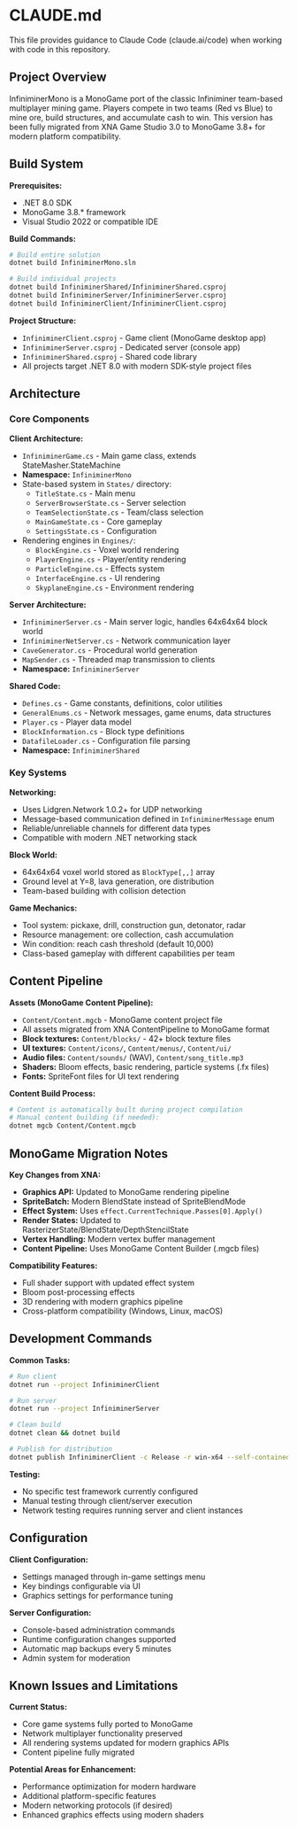 # CLAUDE.md

This file provides guidance to Claude Code (claude.ai/code) when working with code in this repository.

## Project Overview

InfiniminerMono is a MonoGame port of the classic Infiniminer team-based multiplayer mining game. Players compete in two teams (Red vs Blue) to mine ore, build structures, and accumulate cash to win. This version has been fully migrated from XNA Game Studio 3.0 to MonoGame 3.8+ for modern platform compatibility.

## Build System

**Prerequisites:**
- .NET 8.0 SDK
- MonoGame 3.8.* framework
- Visual Studio 2022 or compatible IDE

**Build Commands:**
```bash
# Build entire solution
dotnet build InfiniminerMono.sln

# Build individual projects
dotnet build InfiniminerShared/InfiniminerShared.csproj
dotnet build InfiniminerServer/InfiniminerServer.csproj  
dotnet build InfiniminerClient/InfiniminerClient.csproj
```

**Project Structure:**
- `InfiniminerClient.csproj` - Game client (MonoGame desktop app)
- `InfiniminerServer.csproj` - Dedicated server (console app)
- `InfiniminerShared.csproj` - Shared code library
- All projects target .NET 8.0 with modern SDK-style project files

## Architecture

### Core Components

**Client Architecture:**
- `InfiniminerGame.cs` - Main game class, extends StateMasher.StateMachine
- **Namespace:** `InfiniminerMono`
- State-based system in `States/` directory:
  - `TitleState.cs` - Main menu
  - `ServerBrowserState.cs` - Server selection  
  - `TeamSelectionState.cs` - Team/class selection
  - `MainGameState.cs` - Core gameplay
  - `SettingsState.cs` - Configuration
- Rendering engines in `Engines/`:
  - `BlockEngine.cs` - Voxel world rendering
  - `PlayerEngine.cs` - Player/entity rendering
  - `ParticleEngine.cs` - Effects system
  - `InterfaceEngine.cs` - UI rendering
  - `SkyplaneEngine.cs` - Environment rendering

**Server Architecture:**
- `InfiniminerServer.cs` - Main server logic, handles 64x64x64 block world
- `InfiniminerNetServer.cs` - Network communication layer
- `CaveGenerator.cs` - Procedural world generation
- `MapSender.cs` - Threaded map transmission to clients
- **Namespace:** `InfiniminerServer`

**Shared Code:**
- `Defines.cs` - Game constants, definitions, color utilities
- `GeneralEnums.cs` - Network messages, game enums, data structures
- `Player.cs` - Player data model
- `BlockInformation.cs` - Block type definitions
- `DatafileLoader.cs` - Configuration file parsing
- **Namespace:** `InfiniminerShared`

### Key Systems

**Networking:**
- Uses Lidgren.Network 1.0.2+ for UDP networking
- Message-based communication defined in `InfiniminerMessage` enum
- Reliable/unreliable channels for different data types
- Compatible with modern .NET networking stack

**Block World:**
- 64x64x64 voxel world stored as `BlockType[,,]` array
- Ground level at Y=8, lava generation, ore distribution
- Team-based building with collision detection

**Game Mechanics:**
- Tool system: pickaxe, drill, construction gun, detonator, radar
- Resource management: ore collection, cash accumulation
- Win condition: reach cash threshold (default 10,000)
- Class-based gameplay with different capabilities per team

## Content Pipeline

**Assets (MonoGame Content Pipeline):**
- `Content/Content.mgcb` - MonoGame content project file
- All assets migrated from XNA ContentPipeline to MonoGame format
- **Block textures:** `Content/blocks/` - 42+ block texture files
- **UI textures:** `Content/icons/`, `Content/menus/`, `Content/ui/`
- **Audio files:** `Content/sounds/` (WAV), `Content/song_title.mp3`
- **Shaders:** Bloom effects, basic rendering, particle systems (.fx files)
- **Fonts:** SpriteFont files for UI text rendering

**Content Build Process:**
```bash
# Content is automatically built during project compilation
# Manual content building (if needed):
dotnet mgcb Content/Content.mgcb
```

## MonoGame Migration Notes

**Key Changes from XNA:**
- **Graphics API:** Updated to MonoGame rendering pipeline
- **SpriteBatch:** Modern BlendState instead of SpriteBlendMode
- **Effect System:** Uses `effect.CurrentTechnique.Passes[0].Apply()`
- **Render States:** Updated to RasterizerState/BlendState/DepthStencilState
- **Vertex Handling:** Modern vertex buffer management
- **Content Pipeline:** Uses MonoGame Content Builder (.mgcb files)

**Compatibility Features:**
- Full shader support with updated effect system
- Bloom post-processing effects
- 3D rendering with modern graphics pipeline
- Cross-platform compatibility (Windows, Linux, macOS)

## Development Commands

**Common Tasks:**
```bash
# Run client
dotnet run --project InfiniminerClient

# Run server  
dotnet run --project InfiniminerServer

# Clean build
dotnet clean && dotnet build

# Publish for distribution
dotnet publish InfiniminerClient -c Release -r win-x64 --self-contained
```

**Testing:**
- No specific test framework currently configured
- Manual testing through client/server execution
- Network testing requires running server and client instances

## Configuration

**Client Configuration:**
- Settings managed through in-game settings menu
- Key bindings configurable via UI
- Graphics settings for performance tuning

**Server Configuration:**
- Console-based administration commands
- Runtime configuration changes supported
- Automatic map backups every 5 minutes
- Admin system for moderation

## Known Issues and Limitations

**Current Status:**
- Core game systems fully ported to MonoGame
- Network multiplayer functionality preserved
- All rendering systems updated for modern graphics APIs
- Content pipeline fully migrated

**Potential Areas for Enhancement:**  
- Performance optimization for modern hardware
- Additional platform-specific features
- Modern networking protocols (if desired)
- Enhanced graphics effects using modern shaders